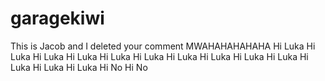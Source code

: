 # garagekiwi
This is Jacob and I deleted your comment MWAHAHAHAHAHA
Hi Luka
Hi Luka
Hi Luka
Hi Luka
Hi Luka
Hi Luka
Hi Luka
Hi Luka
Hi Luka
Hi Luka
Hi Luka
Hi Luka
Hi Luka
Hi No
Hi No